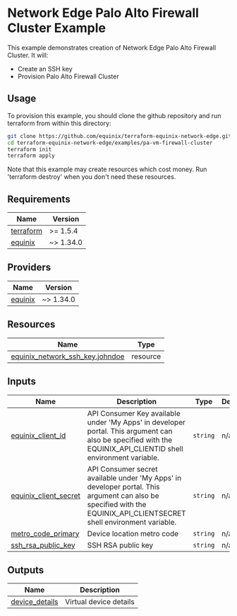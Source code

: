 # Network Edge Palo Alto Firewall Cluster Example

This example demonstrates creation of Network Edge Palo Alto Firewall Cluster. It will:

- Create an SSH key
- Provision Palo Alto Firewall Cluster

## Usage

To provision this example, you should clone the github repository and run terraform from within this directory:

```bash
git clone https://github.com/equinix/terraform-equinix-network-edge.git
cd terraform-equinix-network-edge/examples/pa-vm-firewall-cluster
terraform init
terraform apply
```

Note that this example may create resources which cost money. Run 'terraform destroy' when you don't need these
resources.

<!-- TEMPLATE: The following block has been generated by terraform-docs util: https://github.com/terraform-docs/terraform-docs -->
<!-- BEGIN_TF_DOCS -->

## Requirements

| Name                                                                      | Version   |
|---------------------------------------------------------------------------|-----------|
| <a name="requirement_terraform"></a> [terraform](#requirement\_terraform) | >= 1.5.4  |
| <a name="requirement_equinix"></a> [equinix](#requirement\_equinix)       | ~> 1.34.0 |

## Providers

| Name                                                          | Version   |
|---------------------------------------------------------------|-----------|
| <a name="provider_equinix"></a> [equinix](#provider\_equinix) | ~> 1.34.0 |

## Resources

| Name                                                                                                                                     | Type     |
|------------------------------------------------------------------------------------------------------------------------------------------|----------|
| [equinix_network_ssh_key.johndoe](https://registry.terraform.io/providers/equinix/equinix/latest/docs/resources/equinix_network_ssh_key) | resource |

## Inputs

| Name                                                                                                  | Description                                                                                                                                                            | Type     | Default | Required |
|-------------------------------------------------------------------------------------------------------|------------------------------------------------------------------------------------------------------------------------------------------------------------------------|----------|---------|:--------:|
| <a name="input_equinix_client_id"></a> [equinix\_client\_id](#input\_equinix\_client\_id)             | API Consumer Key available under 'My Apps' in developer portal. This argument can also be specified with the EQUINIX\_API\_CLIENTID shell environment variable.        | `string` | n/a     |   yes    |
| <a name="input_equinix_client_secret"></a> [equinix\_client\_secret](#input\_equinix\_client\_secret) | API Consumer secret available under 'My Apps' in developer portal. This argument can also be specified with the EQUINIX\_API\_CLIENTSECRET shell environment variable. | `string` | n/a     |   yes    |
| <a name="input_metro_code_primary"></a> [metro\_code\_primary](#input\_metro\_code\_primary)          | Device location metro code                                                                                                                                             | `string` | n/a     |   yes    |
| <a name="input_ssh_rsa_public_key"></a> [ssh\_rsa\_public\_key](#input\_ssh\_rsa\_public\_key)        | SSH RSA public key                                                                                                                                                     | `string` | n/a     |   yes    |

## Outputs

| Name                                                                             | Description            |
|----------------------------------------------------------------------------------|------------------------|
| <a name="output_device_details"></a> [device\_details](#output\_device\_details) | Virtual device details |

<!-- END_TF_DOCS -->
